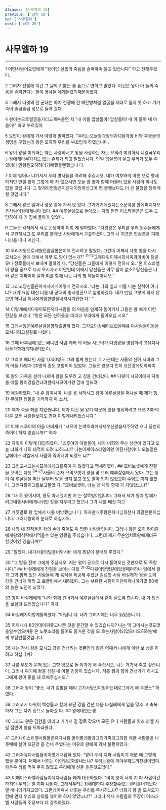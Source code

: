 ```yaml
---
Aliases: [사무엘하 19]
previous: ['삼하 18']
up: ['사무엘하']
next: ['삼하 20']
---
```

# 사무엘하 19

***


1 어떤사람이요압에게 "왕이압 살롬의 죽음을 슬퍼하며 울고 있습니다" 하고 전해주었다. 

2 그러자 전쟁에 이긴 그 날의 기쁨은 슬 픔으로 변하고 말았다. 이것은 왕이 아 들의 죽음을 슬퍼한다는 말이 병사들 에게들렸기때문이었다. 

3 그래서 다윗의 전 군대는 마치 전쟁에 진 패잔병처럼 얼굴을 제대로 들지 못 하고 기가 죽어 슬금슬금 성으로 들어 갔다. 

4 왕이손으로얼굴을가리고계속울면 서 "내 아들 압살롬아! 압살롬아! 내 아 들아 내 아들아!" 하고 부르짖자 

5 요압이 왕에게 가서 이렇게 말하였다. "우리는오늘왕과왕의자녀들과왕 비와 후궁들의 생명을 구했는데 왕은 오히려 우리를 부끄럽게 하였습니다. 

6 왕이 왕을 미워하는 자는 사랑하시고 왕을 사랑하는 자는 오히려 미워하시 니결국우리는왕에게아무가치도 없는 존재가 되고 말았습니다. 만일 압살롬이 살고 우리가 모두 죽었더라 면왕은오히려더기뻐했을뻔했습니 다. 

7 이제 일어나 나가셔서 우리 병사들을 격려해 주십시오. 내가 여호와의 이름 으로 맹세하지만 만일 왕이 그렇게 하 지 않으시면 오늘 밤 왕과 함께 머물러 있을 사람이 하나도 없을 것입니다. 그 렇게되면왕은지금까지당하신그어 떤 불행보다도 더 큰 불행을 당하게 될 것입니다." 

8 그래서 왕은 일어나 성문 곁에 가서 앉 았다. 그가거기에있다는소문이성 안에퍼지자모든사람이왕에게나아 왔다. ## 예루살렘으로 돌아오는 다윗 한편 이스라엘군은 모두 도망하여 자 기 집에 돌아가 있었다. 

9 그들은 각처에서 서로 논쟁하며 이렇 게 말하였다. "다윗왕은 우리를 우리 원수들에게서 구원하시고 또 우리를 블레셋 사람에게서 구출하셨다. 그러 나 지금은 압살롬을 피해 나라를 떠나 계신다. 

10 우리가왕으로세웠던압살롬은이제 전사하고 말았다. 그런데 어째서 다윗 왕을 다시 모셔오는 일에 대해서 아무 도 말이 없는가?" <sup class="versenum">11-12</sup>그때다윗이제사장사독과아비아 달을 유다 장로들에게 보내며 말하였 다. "당신들은 그들에게 이렇게 전하시 오. '온 이스라엘이 왕을 궁으로 다시 모시자고 야단인데 어째서 당신들은 아무 말이 없소? 당신들은 나와 같은 지파이며 살과 피를 함께 나눈 나의 형 제들이아니오.' 

13 그리고당신들은아마사에게이렇게 전하시오. '너는 나와 살과 피를 나눈 친척이 아니냐? 내가 요압 대신 너를 내 군대의 총사령관으로 임명하겠다. 내가 만일 그렇게 하지 않으면 하나님 이나에게엄한벌을내리시기원한 다.' " 

14 이렇게해서다윗이모든유다사람들 의 마음을 일제히 돌이키자 그들은 왕 에게 이런 전갈을 보냈다. "왕은 모든 신하들을 데리고 우리에게 돌아오십 시오." 

15 그래서왕은예루살렘을향해출발하 였다. 그가요단강에이르렀을때유 다사람들이왕을모셔가려고길갈로 나왔다. 

16 그때 바후림에 있는 베냐민 사람 게라 의 아들 시므이가 다윗왕을 영접하려 고유다사람들과함께급히내려왔 다. 

17 그리고 베냐민 사람 1,000명도 그와 함께 왔는데 그 가운데는 사울의 신하 시바와 그의 아들 15명과 20명의 종도 포함되어 있었다. 그들은 왕보다 먼저 요단강에도착하여 

18 왕의 가족을 실어 나르며 왕을 도우려 고 강을 건너갔다. ## 다윗이 시므이에게 자비를 베풂 왕이강을건너려할때시므이가왕 앞에 엎드려 

19 애걸하였다. "내 주 왕이시여, 나를 용 서하시고 왕이 예루살렘을 떠나실 때 제가 행한 무례한 행동을 기억하지 마 소서. 

20 제가 죽을 죄를 지었습니다. 제가 이것 을 알기 때문에 왕을 영접하려고 요셉 지파의 다른 모든 사람들보다도 먼저 이렇게내려왔습니다." 

21 이때 스루야의 아들 아비새가 "시므이 는여호와께서세우신왕을저주하였 으니 당연히 죽어야 하지 않습니까?" 하자 

22 다윗이 이렇게 대답하였다. "스루야의 아들들아, 내가 너희와 무슨 상관이 있다고 오늘 너희가 나의 대적이 되려 고하느냐? 나는이제이스라엘의왕 이된사람이다. 오늘같은날에이스 라엘에서 사람이 죽어서야 되겠느 냐?" 

23 그러고서그는시므이에게그를죽이 지 않겠다고 맹세하였다. ## 므비보셋에게 친절을 보이는 다윗 <sup class="versenum">24-25</sup>사울의 손자 므비보셋이 왕을 맞 으러 예루살렘에서 왔다. 그는 왕이 예 루살렘을 떠난 날부터 발을 씻지 않고 옷도 빨아 입지 않았으며 수염도 깎지 않았다. 그러자왕이그를보고물었 다. "므비보셋아, 너는 왜 나와 함께 가 지않았느냐?" 

26 "내 주 왕이시여, 왕도 아시겠지만 저 는 절뚝발이입니다. 그래서 제가 왕과 함께가려고내종시바에게나귀안 장을 지우라고 했으나 그가 나를 배신 하고 

27 거짓말로 왕 앞에서 나를 비방했습니 다. 하지만내주왕은하나님의천사 와같은분이십니다. 그러니왕의처 분대로 하십시오. 

28 나와 내 친척들은 왕의 손에 죽어도 마 땅한 사람들입니다. 그러나 왕은 오히 려이종에게왕의식탁에서먹을수 있는 영광을 주셨습니다. 그런데 제가 무슨염치로왕에게더구할것이있 겠습니까?" 

29 "알았다. 내가사울의밭을너와시바 에게 똑같이 분배해 주겠다." 

30 "그 땅을 전부 그에게 주십시오. 저는 왕이 궁으로 다시 돌아오신 것만으로 도 족합니다." ## 바실래에게 친절을 보이는 다윗 <sup class="versenum">31-32</sup>다윗이망명길에있을때마하나 임에서 왕과 그와 함께 있던 사람들에 게 음식을 제공해 주었던 길르앗 사람 바실래가 왕을 도와 강을 건너게 하려 고 로글림에서 내려왔다. 그는 부유한 사람이지만이제나이가많 80세의 늙은 노인이 되었다. 

33 왕이 바실래에게 "나와 함께 건너가서 예루살렘에서 같이 살도록 합시다. 내 가 당신을 보살펴 드리겠습니다" 하자 

34 바실래가이렇게말하였다. "아닙니 다. 내가 그러기에는 너무 늙었습니 다. 

35 이제내나 80인데어찌좋고나쁜 것을 분간할 수 있겠습니까? 나는 먹 고마시는것도맛을알수없으며좋 은 노랫소리를 들어도 즐거운 것을 모 르는사람이되었으니오히려왕에게 부담만될것입니다. 

36 나는 잠시 왕을 모시고 강을 건너려는 것뿐인데 왕은 어째서 나에게 이런 보 상을 하려고 하십니까? 

37 나를 부모가 묻혀 있는 고향 땅으로 돌 아가게 해 주십시오. 나는 거기서 죽고 싶습니다. 그러나 여기에 왕을 섬길 내 아들 김함이 있습니다. 저를 왕과 함께 건너가게 하시고 그에게 왕이 좋을 대 로해주십시오." 

38 그러자 왕이 "좋소. 내가 김함을 데리 고가서당신이원하는대로그에게 해 주겠소" 하였다. 

39 그러고서 다윗이 백성들과 함께 요단 강을 건넌 다음 바실래에게 입을 맞추 고 축복하자 그는 자기 집으로 돌아갔 다. ## 왕에대한논쟁 

40 그리고 왕은 김함을 데리고 거기서 길 갈로 갔으며 모든 유다 사람들과 이스 라엘 사람 절반이 왕을 뒤따라왔다. 

41 그러나이스라엘사람들은유다사람 들이몰래왕과그의가족과그와함 께한 사람들을 나룻배에 실어 요단강 을 건네 주었다는 이유로 왕에게 와서 불평하였다. 

42 그러자유다사람들이이렇게대답하 였다. "왕이 우리 지파 사람이기 때문 에 그렇게 했을 뿐이다. 어째서 너희는 이런일로화를내느냐? 우리는왕에 게아무폐도끼친것이없다. 왕은우 리를 먹여 주지 않았고 우리에게 선물 을준것도없다." 

43 이때이스라엘사람들이유다사람들 에게 대꾸하였다. "비록 왕이 너희 지 파 사람이긴 하지만 우리는 열 지파 나된다. 그래서우리는왕에대하여 주장할수있는권리를너희보다열 배나더가지고있다. 그런데어째서 너희는 우리를 무시하느냐? 너희가 왕 을 모셔오기 전에 먼저 우리와 상의를 했어야 하지 않았느냐?" 그러나 유다 사람들의 주장이 이스라엘 사람들의 주장보다 더 강력하였다.
